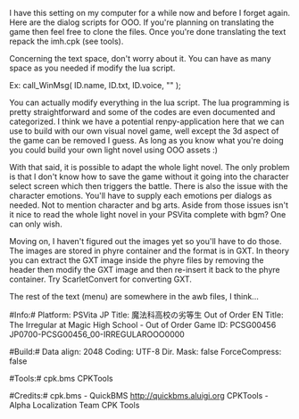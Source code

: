 I have this setting on my computer for a while now and before I forget again. Here are the dialog scripts for OOO. If you're planning on translating the game then feel free to clone the files. Once you're done translating the text repack the imh.cpk (see tools).

Concerning the text space, don't worry about it. You can have as many space as you needed if modify the lua script.

Ex: call_WinMsg( ID.name, ID.txt, ID.voice, "" );

You can actually modify everything in the lua script. The lua programming is pretty straightforward and some of the codes are even documented and categorized. I think we have a potential renpy-application here that we can use to build with our own visual novel game, well except the 3d aspect of the game can be removed I guess. As long as you know what you're doing you could build your own light novel using OOO assets :)

With that said, it is possible to adapt the whole light novel. The only problem is that I don't know how to save the game without it going into the character select screen which then triggers the battle. There is also the issue with the character emotions. You'll have to supply each emotions per dialogs as needed. Not to mention character and bg arts. Aside from those issues isn't it nice to read the whole light novel in your PSVita complete with bgm? One can only wish.

Moving on, I haven't figured out the images yet so you'll have to do those. The images are stored in phyre container and the format is in GXT. In theory you can extract the GXT image inside the phyre files by removing the header then modify the GXT image and then re-insert it back to the phyre container. Try ScarletConvert for converting GXT.

The rest of the text (menu) are somewhere in the awb files, I think...

#Info:#
 Platform: PSVita
 JP Title: 魔法科高校の劣等生 Out of Order
 EN Title: The Irregular at Magic High School - Out of Order
 Game ID: PCSG00456
 JP0700-PCSG00456_00-IRREGULAROOO0000

#Build:#
 Data align: 2048
 Coding: UTF-8
 Dir. Mask: false
 ForceCompress: false

#Tools:#
 cpk.bms 
 CPKTools

#Credits:#
 cpk.bms - QuickBMS http://quickbms.aluigi.org
 CPKTools - Alpha Localization Team CPK Tools
